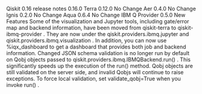 Qiskit 0.16 release notes
0.16.0
Terra 0.12.0
No Change
Aer 0.4.0
No Change
Ignis 0.2.0
No Change
Aqua 0.6.4
No Change
IBM Q Provider 0.5.0
New Features
Some of the visualization and Jupyter tools, including gate/error map and backend information, have been moved from
qiskit-terra
to
qiskit-ibmq-provider
. They are now under the
qiskit.providers.ibmq.jupyter
and
qiskit.providers.ibmq.visualization
. In addition, you can now use
%iqx_dashboard
to get a dashboard that provides both job and backend information.
Changed
JSON schema validation is no longer run by default on Qobj objects passed to
qiskit.providers.ibmq.IBMQBackend.run()
. This significantly speeds up the execution of the run() method. Qobj objects are still validated on the server side, and invalid Qobjs will continue to raise exceptions. To force local validation, set
validate_qobj=True
when you invoke
run()
.